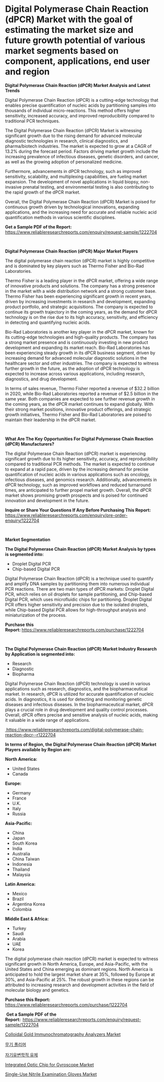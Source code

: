<p><h1>Digital Polymerase Chain Reaction (dPCR) Market with the goal of estimating the market size and future growth potential of various market segments based on component, applications, end user and region</h1></p><p><strong>Digital Polymerase Chain Reaction (dPCR) Market Analysis and Latest Trends</strong></p>
<p><p>Digital Polymerase Chain Reaction (dPCR) is a cutting-edge technology that enables precise quantification of nucleic acids by partitioning samples into thousands of individual micro-reactions. This method offers higher sensitivity, increased accuracy, and improved reproducibility compared to traditional PCR techniques.</p><p>The Digital Polymerase Chain Reaction (dPCR) Market is witnessing significant growth due to the rising demand for advanced molecular diagnostic technologies in research, clinical diagnostics, and pharma/biotech industries. The market is expected to grow at a CAGR of 13.2% during the forecast period. Factors driving market growth include the increasing prevalence of infectious diseases, genetic disorders, and cancer, as well as the growing adoption of personalized medicine.</p><p>Furthermore, advancements in dPCR technology, such as improved sensitivity, scalability, and multiplexing capabilities, are fueling market expansion. The development of novel applications in liquid biopsy, non-invasive prenatal testing, and environmental testing is also contributing to the rapid growth of the dPCR market.</p><p>Overall, the Digital Polymerase Chain Reaction (dPCR) Market is poised for continuous growth driven by technological innovations, expanding applications, and the increasing need for accurate and reliable nucleic acid quantification methods in various scientific disciplines.</p></p>
<p><strong>Get a Sample PDF of the Report:&nbsp;</strong> <a href="https://www.reliableresearchreports.com/enquiry/request-sample/1222704">https://www.reliableresearchreports.com/enquiry/request-sample/1222704</a></p>
<p>&nbsp;</p>
<p><strong>Digital Polymerase Chain Reaction (dPCR) Major Market Players</strong></p>
<p><p>The digital polymerase chain reaction (dPCR) market is highly competitive and is dominated by key players such as Thermo Fisher and Bio-Rad Laboratories. </p><p>Thermo Fisher is a leading player in the dPCR market, offering a wide range of innovative products and solutions. The company has a strong presence in the market with a wide distribution network and a strong customer base. Thermo Fisher has been experiencing significant growth in recent years, driven by increasing investments in research and development, expanding product portfolio, and strategic acquisitions. The company is expected to continue its growth trajectory in the coming years, as the demand for dPCR technology is on the rise due to its high accuracy, sensitivity, and efficiency in detecting and quantifying nucleic acids.</p><p>Bio-Rad Laboratories is another key player in the dPCR market, known for its cutting-edge technologies and high-quality products. The company has a strong market presence and is continuously investing in new product development and expanding its market reach. Bio-Rad Laboratories has been experiencing steady growth in its dPCR business segment, driven by increasing demand for advanced molecular diagnostic solutions in the healthcare sector and other industries. The company is expected to witness further growth in the future, as the adoption of dPCR technology is expected to increase across various applications, including research, diagnostics, and drug development.</p><p>In terms of sales revenue, Thermo Fisher reported a revenue of $32.2 billion in 2020, while Bio-Rad Laboratories reported a revenue of $2.5 billion in the same year. Both companies are expected to see further revenue growth in the coming years, as the dPCR market continues to expand globally. With their strong market positions, innovative product offerings, and strategic growth initiatives, Thermo Fisher and Bio-Rad Laboratories are poised to maintain their leadership in the dPCR market.</p></p>
<p>&nbsp;</p>
<p><strong>What Are The Key Opportunities For Digital Polymerase Chain Reaction (dPCR) Manufacturers?</strong></p>
<p><p>The digital Polymerase Chain Reaction (dPCR) market is experiencing significant growth due to its higher sensitivity, accuracy, and reproducibility compared to traditional PCR methods. The market is expected to continue to expand at a rapid pace, driven by the increasing demand for precise quantification of nucleic acids in various applications such as oncology, infectious diseases, and genomics research. Additionally, advancements in dPCR technology, such as improved workflows and reduced turnaround times, are anticipated to further propel market growth. Overall, the dPCR market shows promising growth prospects and is poised for continued innovation and development in the future.</p></p>
<p><strong>Inquire or Share Your Questions If Any Before Purchasing This Report:</strong> <a href="https://www.reliableresearchreports.com/enquiry/pre-order-enquiry/1222704">https://www.reliableresearchreports.com/enquiry/pre-order-enquiry/1222704</a></p>
<p>&nbsp;</p>
<p><strong>Market Segmentation</strong></p>
<p><strong>The Digital Polymerase Chain Reaction (dPCR) Market Analysis by types is segmented into:</strong></p>
<p><ul><li>Droplet Digital PCR</li><li>Chip-based Digital PCR</li></ul></p>
<p><p>Digital Polymerase Chain Reaction (dPCR) is a technique used to quantify and amplify DNA samples by partitioning them into numerous individual PCR reactions. There are two main types of dPCR markets: Droplet Digital PCR, which relies on oil droplets for sample partitioning, and Chip-based Digital PCR, which uses microfluidic chips for partitioning. Droplet Digital PCR offers higher sensitivity and precision due to the isolated droplets, while Chip-based Digital PCR allows for high-throughput analysis and miniaturization of the process.</p></p>
<p><strong>Purchase this Report:&nbsp;</strong><a href="https://www.reliableresearchreports.com/purchase/1222704">https://www.reliableresearchreports.com/purchase/1222704</a></p>
<p>&nbsp;</p>
<p><strong>The Digital Polymerase Chain Reaction (dPCR) Market Industry Research by Application is segmented into:</strong></p>
<p><ul><li>Research</li><li>Diagnostic</li><li>Biopharma</li></ul></p>
<p><p>Digital Polymerase Chain Reaction (dPCR) technology is used in various applications such as research, diagnostics, and the biopharmaceutical market. In research, dPCR is utilized for accurate quantification of nucleic acids. In diagnostics, it is used for detecting and monitoring genetic diseases and infectious diseases. In the biopharmaceutical market, dPCR plays a crucial role in drug development and quality control processes. Overall, dPCR offers precise and sensitive analysis of nucleic acids, making it valuable in a wide range of applications.</p></p>
<p><a href="https://www.reliableresearchreports.com/digital-polymerase-chain-reaction-dpcr--r1222704">&nbsp;https://www.reliableresearchreports.com/digital-polymerase-chain-reaction-dpcr--r1222704</a></p>
<p><strong>In terms of Region, the Digital Polymerase Chain Reaction (dPCR) Market Players available by Region are:</strong></p>
<p>
    <p> <strong> North America: </strong>
        <ul>
            <li>United States</li>
            <li>Canada</li>
        </ul>
        </p> 
    <p> <strong> Europe: </strong>
        <ul>
            <li>Germany</li>
            <li>France</li>
            <li>U.K.</li>
            <li>Italy</li>
            <li>Russia</li>
        </ul>
        </p> 
    <p> <strong> Asia-Pacific: </strong>
        <ul>
            <li>China</li>
            <li>Japan</li>
            <li>South Korea</li>
            <li>India</li>
            <li>Australia</li>
            <li>China Taiwan</li>
            <li>Indonesia</li>
            <li>Thailand</li>
            <li>Malaysia</li>
        </ul>
        </p> 
    <p> <strong> Latin America: </strong>
        <ul>
            <li>Mexico</li>
            <li>Brazil</li>
            <li>Argentina Korea</li>
            <li>Colombia</li>
        </ul>
        </p> 
    <p> <strong> Middle East & Africa: </strong>
        <ul>
            <li>Turkey</li>
            <li>Saudi</li>
            <li>Arabia</li>
            <li>UAE</li>
            <li>Korea</li>
        </ul>
    </p>
    </p>
<p><p>The digital polymerase chain reaction (dPCR) market is expected to witness significant growth in North America, Europe, and Asia-Pacific, with the United States and China emerging as dominant regions. North America is anticipated to hold the largest market share at 35%, followed by Europe at 30%, and Asia-Pacific at 25%. The robust growth in these regions can be attributed to increasing research and development activities in the field of molecular biology and genetics.</p></p>
<p><strong>Purchase this Report: </strong><a href="https://www.reliableresearchreports.com/purchase/1222704">https://www.reliableresearchreports.com/purchase/1222704</a></p>
<p>&nbsp;<strong>Get a Sample PDF of the Report:&nbsp;&nbsp;</strong><a href="https://www.reliableresearchreports.com/enquiry/request-sample/1222704">https://www.reliableresearchreports.com/enquiry/request-sample/1222704</a></p>
<p><strong></strong></p>
<p><p><a href="https://github.com/DarrenSipes1990/Market-Research-Report-List-2/blob/main/colloidal-gold-immunochromatography-analyzers-market.md">Colloidal Gold Immunochromatography Analyzers Market</a></p><p><a href="https://github.com/erwindropdead54/Market-Research-Report-List-2/blob/main/125396276380.md">무기 폴리머</a></p><p><a href="https://github.com/alfitoms13/Market-Research-Report-List-2/blob/main/857380676381.md">자기유변학적 유체</a></p><p><a href="https://medium.com/@kareeout89567/an-in-depth-analysis-of-the-global-integrated-optic-chip-for-gyroscope-market-scope-and-its-rapid-b298729e0fab">Integrated Optic Chip for Gyroscope Market</a></p><p><a href="https://github.com/Airanohannonzb68e5pb53oc1/Market-Research-Report-List-3/blob/main/single-use-nitrile-examination-gloves-market.md">Single-Use Nitrile Examination Gloves Market</a></p></p>